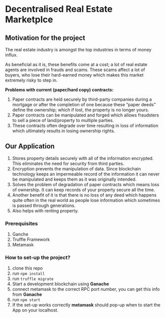 # Decentralised Real Estate Marketplce

## Motivation for the project
The real estate industry is amongst the top industries in terms of money influx. 

As beneficial as it is, these benefits come at a cost; a lot of real estate agents are involved in frauds and scams. 
These scams affect a lot of buyers, who lose their hard-earned money which makes this market extremely risky to step in.

**Problems with current (paper/hard copy) contracts:**
1. Paper contracts are held securely by third-party companies during a mortgage or after the completion of one because these “paper deeds” define the ownership; which if lost, the property is no longer yours.
2. Paper contracts can be manipulated and forged which allows fraudsters to sell a piece of land/property to multiple parties.
3. These contracts often degrade over time resulting in loss of information which ultimately results in losing ownership rights.

## Our Application
1. Stores property details securely with all of the information encrypted. This eliminates the need for security from third parties.
2. Encryption prevents the manipulation of data. Since blockchain technology keeps an impermeable record of the information it can never be manipulated and keeps them as it was originally intended.
3. Solves the problem of degradation of paper contracts which means loss of ownership. It can keep records of your property secure all the time. 
4. Another benefit of it is that there is no loss of any deed which happens quite often in the real world as people lose information which sometimes is passed through generations.
5. Also helps with renting property.

### Prerequisites

1. Ganche
2. Truffle Framework
3. Metamask

### How to set-up the project?
1. clone this repo
2. run `npm install`
3. run `truffle migrate`
4. Start a development blockchain using **Ganache**
5. connect metamask to the correct RPC port number, you can get this info from **Ganache**
6. run `npm start`
7. If the set-up works correctly **metamask** should pop-up when to start the App on your localhost.
